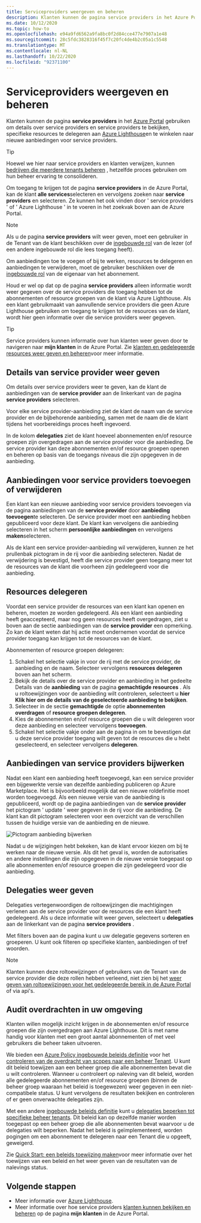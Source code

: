 ```yaml
---
title: Serviceproviders weergeven en beheren
description: Klanten kunnen de pagina service providers in het Azure Portal gebruiken om informatie over service providers, aanbiedingen van providers en gedelegeerde resources weer te geven.
ms.date: 10/12/2020
ms.topic: how-to
ms.openlocfilehash: e94a9fd6562a9fa8bc0f2d84cce477e7907a1e48
ms.sourcegitcommit: 28c5fdc3828316f45f7c20fc4de4b2c05a1c5548
ms.translationtype: MT
ms.contentlocale: nl-NL
ms.lasthandoff: 10/22/2020
ms.locfileid: "92371100"
---
```

# <a name="view-and-manage-service-providers"></a>Serviceproviders weergeven en beheren

Klanten kunnen de pagina **service providers** in het [Azure Portal](https://portal.azure.com) gebruiken om details over service providers en service providers te bekijken, specifieke resources te delegeren aan [Azure Lighthouse](../overview.md)en te winkelen naar nieuwe aanbiedingen voor service providers.

> [!TIP]
> Hoewel we hier naar service providers en klanten verwijzen, kunnen [bedrijven die meerdere tenants beheren](../concepts/enterprise.md) , hetzelfde proces gebruiken om hun beheer ervaring te consolideren.

Om toegang te krijgen tot de pagina **service providers** in de Azure Portal, kan de klant **alle services**selecteren en vervolgens zoeken naar **service providers** en selecteren. Ze kunnen het ook vinden door ' service providers ' of ' Azure Lighthouse ' in te voeren in het zoekvak boven aan de Azure Portal.

> [!NOTE]
> Als u de pagina **service providers** wilt weer geven, moet een gebruiker in de Tenant van de klant beschikken over de [ingebouwde rol](../../role-based-access-control/built-in-roles.md#reader) van de lezer (of een andere ingebouwde rol die lees toegang heeft).
>
> Om aanbiedingen toe te voegen of bij te werken, resources te delegeren en aanbiedingen te verwijderen, moet de gebruiker beschikken over de [ingebouwde rol](../../role-based-access-control/built-in-roles.md#owner) van de eigenaar van het abonnement.

Houd er wel op dat op de pagina **service providers** alleen informatie wordt weer gegeven over de service providers die toegang hebben tot de abonnementen of resource groepen van de klant via Azure Lighthouse. Als een klant gebruikmaakt van aanvullende service providers die geen Azure Lighthouse gebruiken om toegang te krijgen tot de resources van de klant, wordt hier geen informatie over die service providers weer gegeven.

> [!TIP]
> Service providers kunnen informatie over hun klanten weer geven door te navigeren naar **mijn klanten** in de Azure Portal. Zie [klanten en gedelegeerde resources weer geven en beheren](view-manage-customers.md)voor meer informatie.

## <a name="view-service-provider-details"></a>Details van service provider weer geven

Om details over service providers weer te geven, kan de klant de aanbiedingen van de **service provider** aan de linkerkant van de pagina **service providers** selecteren.

Voor elke service provider-aanbieding ziet de klant de naam van de service provider en de bijbehorende aanbieding, samen met de naam die de klant tijdens het voorbereidings proces heeft ingevoerd.

In de kolom **delegaties** ziet de klant hoeveel abonnementen en/of resource groepen zijn overgedragen aan de service provider voor die aanbieding. De service provider kan deze abonnementen en/of resource groepen openen en beheren op basis van de toegangs niveaus die zijn opgegeven in de aanbieding.

## <a name="add-or-remove-service-provider-offers"></a>Aanbiedingen voor service providers toevoegen of verwijderen

Een klant kan een nieuwe aanbieding voor service providers toevoegen via de pagina aanbiedingen van de **service provider** door **aanbieding toevoegen**te selecteren. De service provider moet een aanbieding hebben gepubliceerd voor deze klant. De klant kan vervolgens die aanbieding selecteren in het scherm **persoonlijke aanbiedingen** en vervolgens **maken**selecteren.

Als de klant een service provider-aanbieding wil verwijderen, kunnen ze het prullenbak pictogram in de rij voor die aanbieding selecteren. Nadat de verwijdering is bevestigd, heeft die service provider geen toegang meer tot de resources van de klant die voorheen zijn gedelegeerd voor die aanbieding.

## <a name="delegate-resources"></a>Resources delegeren

Voordat een service provider de resources van een klant kan openen en beheren, moeten ze worden gedelegeerd. Als een klant een aanbieding heeft geaccepteerd, maar nog geen resources heeft overgedragen, ziet u boven aan de sectie aanbiedingen van de **service provider** een opmerking. Zo kan de klant weten dat hij actie moet ondernemen voordat de service provider toegang kan krijgen tot de resources van de klant.

Abonnementen of resource groepen delegeren:

1. Schakel het selectie vakje in voor de rij met de service provider, de aanbieding en de naam. Selecteer vervolgens **resources delegeren** boven aan het scherm.
1. Bekijk de details over de service provider en aanbieding in het gedeelte Details van de **aanbieding** van de pagina **gemachtigde resources** . Als u roltoewijzingen voor de aanbieding wilt controleren, selecteert u **hier Klik hier om de details van de geselecteerde aanbieding te bekijken**.
1. Selecteer in de sectie **gemachtigde** de optie **abonnementen overdragen** of **resource groepen delegeren**.
1. Kies de abonnementen en/of resource groepen die u wilt delegeren voor deze aanbieding en selecteer vervolgens **toevoegen**.
1. Schakel het selectie vakje onder aan de pagina in om te bevestigen dat u deze service provider toegang wilt geven tot de resources die u hebt geselecteerd, en selecteer vervolgens **delegeren**.

## <a name="update-service-provider-offers"></a>Aanbiedingen van service providers bijwerken

Nadat een klant een aanbieding heeft toegevoegd, kan een service provider een bijgewerkte versie van dezelfde aanbieding publiceren op Azure Marketplace. Het is bijvoorbeeld mogelijk dat een nieuwe roldefinitie moet worden toegevoegd. Als een nieuwe versie van de aanbieding is gepubliceerd, wordt op de pagina aanbiedingen van de **service provider** het pictogram ' update ' weer gegeven in de rij voor die aanbieding. De klant kan dit pictogram selecteren voor een overzicht van de verschillen tussen de huidige versie van de aanbieding en de nieuwe.

 ![Pictogram aanbieding bijwerken](../media/update-offer.jpg)

Nadat u de wijzigingen hebt bekeken, kan de klant ervoor kiezen om bij te werken naar de nieuwe versie. Als dit het geval is, worden de autorisaties en andere instellingen die zijn opgegeven in de nieuwe versie toegepast op alle abonnementen en/of resource groepen die zijn gedelegeerd voor die aanbieding.

## <a name="view-delegations"></a>Delegaties weer geven

Delegaties vertegenwoordigen de roltoewijzingen die machtigingen verlenen aan de service provider voor de resources die een klant heeft gedelegeerd. Als u deze informatie wilt weer geven, selecteert u **delegaties** aan de linkerkant van de pagina **service providers** .

Met filters boven aan de pagina kunt u uw delegatie gegevens sorteren en groeperen. U kunt ook filteren op specifieke klanten, aanbiedingen of tref woorden.

> [!NOTE]
> Klanten kunnen deze roltoewijzingen of gebruikers van de Tenant van de service provider die deze rollen hebben verleend, niet zien bij het [weer geven van roltoewijzingen voor het gedelegeerde bereik in de Azure Portal](../../role-based-access-control/role-assignments-list-portal.md#list-role-assignments-at-a-scope) of via api's.

## <a name="audit-delegations-in-your-environment"></a>Audit overdrachten in uw omgeving

Klanten willen mogelijk inzicht krijgen in de abonnementen en/of resource groepen die zijn overgedragen aan Azure Lighthouse. Dit is met name handig voor klanten met een groot aantal abonnementen of met veel gebruikers die beheer taken uitvoeren.

We bieden een [Azure Policy ingebouwde beleids definitie](../../governance/policy/samples/built-in-policies.md#lighthouse) voor het [controleren van de overdracht van scopes naar een beheer Tenant](https://github.com/Azure/azure-policy/blob/master/built-in-policies/policyDefinitions/Lighthouse/Lighthouse_Delegations_Audit.json). U kunt dit beleid toewijzen aan een beheer groep die alle abonnementen bevat die u wilt controleren. Wanneer u controleert op naleving van dit beleid, worden alle gedelegeerde abonnementen en/of resource groepen (binnen de beheer groep waaraan het beleid is toegewezen) weer gegeven in een niet-compatibele status. U kunt vervolgens de resultaten bekijken en controleren of er geen onverwachte delegaties zijn.

Met een andere [ingebouwde beleids definitie](../../governance/policy/samples/built-in-policies.md#lighthouse) kunt u [delegaties beperken tot specifieke beheer tenants](https://github.com/Azure/azure-policy/blob/master/built-in-policies/policyDefinitions/Lighthouse/AllowCertainManagingTenantIds_Deny.json). Dit beleid kan op dezelfde manier worden toegepast op een beheer groep die alle abonnementen bevat waarvoor u de delegaties wilt beperken. Nadat het beleid is geïmplementeerd, worden pogingen om een abonnement te delegeren naar een Tenant die u opgeeft, geweigerd.

Zie [Quick Start: een beleids toewijzing maken](../../governance/policy/assign-policy-portal.md)voor meer informatie over het toewijzen van een beleid en het weer geven van de resultaten van de nalevings status.

## <a name="next-steps"></a>Volgende stappen

- Meer informatie over [Azure Lighthouse](../overview.md).
- Meer informatie over hoe service providers [klanten kunnen bekijken en beheren](view-manage-customers.md) op de pagina **mijn klanten** in de Azure Portal.
